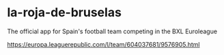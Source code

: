 # la-roja-de-bruselas

The official app for Spain's football team competing in the BXL Euroleague

https://europa.leaguerepublic.com/l/team/604037681/9576905.html
